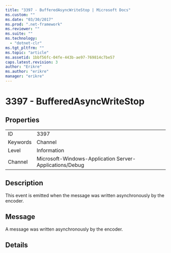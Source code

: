 ```yaml
---
title: "3397 - BufferedAsyncWriteStop | Microsoft Docs"
ms.custom: ""
ms.date: "03/30/2017"
ms.prod: ".net-framework"
ms.reviewer: ""
ms.suite: ""
ms.technology: 
  - "dotnet-clr"
ms.tgt_pltfrm: ""
ms.topic: "article"
ms.assetid: 1bbf56fc-04fe-443b-ae97-769814c7be57
caps.latest.revision: 3
author: "Erikre"
ms.author: "erikre"
manager: "erikre"
---
```

# 3397 - BufferedAsyncWriteStop
## Properties  
  
|||  
|-|-|  
|ID|3397|  
|Keywords|Channel|  
|Level|Information|  
|Channel|Microsoft-Windows-Application Server-Applications/Debug|  
  
## Description  
 This event is emitted when the message was written asynchronously by the encoder.  
  
## Message  
 A message was written asynchronously by the encoder.  
  
## Details